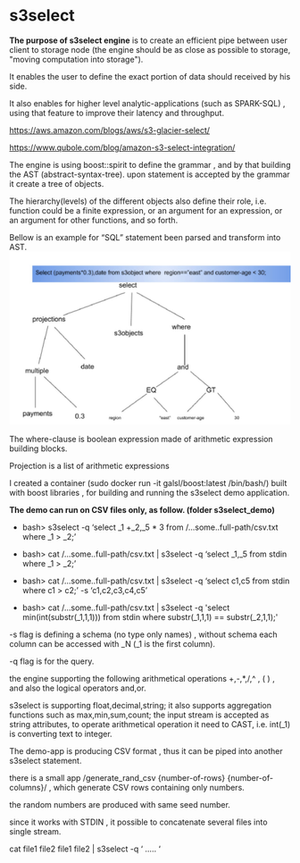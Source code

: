 # s3select
**The purpose of s3select engine** is to create an efficient pipe between user client to storage node (the engine should be as close as possible to storage, "moving computation into storage").

It enables the user to define the exact portion of data should received by his side.

It also enables for higher level analytic-applications (such as SPARK-SQL) , using that feature to improve their latency and throughput.

https://aws.amazon.com/blogs/aws/s3-glacier-select/

https://www.qubole.com/blog/amazon-s3-select-integration/

The engine is using boost::spirit to define the grammar , and by that building the AST (abstract-syntax-tree). upon statement is accepted by the grammar it create a tree of objects.

The hierarchy(levels) of the different objects also define their role, i.e. function could be a finite expression, or an argument for an expression, or an argument for other functions, and so forth.

Bellow is an example for “SQL” statement been parsed and transform into AST.
![alt text](/s3select/s3select-parse-s.png)

The where-clause is boolean expression made of arithmetic expression building blocks.

Projection is a list of arithmetic expressions

I created a container (sudo docker run -it galsl/boost:latest /bin/bash/) built with boost libraries , for building and running the s3select demo application.

**The demo can run on CSV files only, as follow. (folder s3select_demo)**
* bash> s3select -q ‘select _1 +_2,_5 * 3 from /...some..full-path/csv.txt where _1 > _2;’

* bash> cat /...some..full-path/csv.txt | s3select -q ‘select _1,_5 from stdin where _1 > _2;’

* bash> cat /...some..full-path/csv.txt | s3select -q ‘select c1,c5 from stdin where c1 > c2;’ -s ‘c1,c2,c3,c4,c5’

* bash> cat /...some..full-path/csv.txt | s3select -q 'select min(int(substr(_1,1,1))) from  stdin where  substr(_1,1,1) ==  substr(_2,1,1);'

-s flag is defining a schema (no type only names) , without schema each column can be accessed with _N (_1 is the first column).

-q flag is for the query.

the engine supporting the following arithmetical operations +,-,*,/,^ , ( ) , and also the logical operators and,or.

s3select is supporting float,decimal,string; it also supports aggregation functions such as max,min,sum,count; the input stream is accepted as string attributes, to operate arithmetical operation it need to CAST, i.e. int(_1) is converting text to integer.

The demo-app is producing CSV format , thus it can be piped into another s3select statement.

there is a small app /generate_rand_csv {number-of-rows} {number-of-columns}/ , which generate CSV rows containing only numbers.

the random numbers are produced with same seed number.

since it works with STDIN , it possible to concatenate several files into single stream.

cat file1 file2 file1 file2 | s3select -q ‘ ….. ‘
